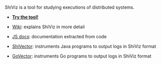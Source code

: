 ShiViz is a tool for studying executions of distributed systems.

* [**Try the tool!**](http://bestchai.bitbucket.org/shiviz/)

* [Wiki](https://bitbucket.org/bestchai/shiviz/wiki/): explains ShiViz in more detail

* [JS docs](http://bestchai.bitbucket.org/shiviz/docs/): documentation extracted from code

* [ShiVector](https://bitbucket.org/bestchai/shivector/wiki/): instruments Java programs to output logs in ShiViz format

* [GoVector](https://github.com/arcaneiceman/GoVector): instruments Go programs to output logs in ShiViz format